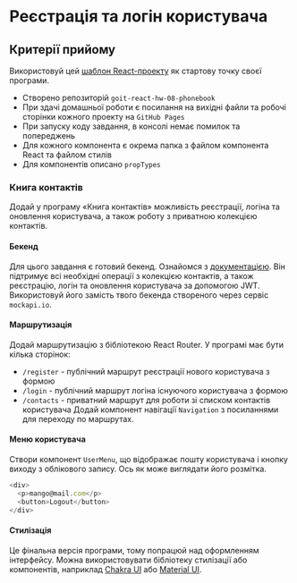 # Реєстрація та логін користувача

## Критерії прийому

Використовуй цей
[шаблон React-проекту](https://github.com/goitacademy/react-homework-template#readme)
як стартову точку своєї програми.

- Створено репозиторій `goit-react-hw-08-phonebook`
- При здачі домашньої роботи є посилання на вихідні файли та робочі сторінки
  кожного проекту на `GitHub Pages`
- При запуску коду завдання, в консолі немає помилок та попереджень
- Для кожного компонента є окрема папка з файлом компонента React та файлом
  стилів
- Для компонентів описано `propTypes`

### Книга контактів

Додай у програму «Книга контактів» можливість реєстрації, логіна та оновлення
користувача, а також роботу з приватною колекцією контактів.

#### Бекенд

Для цього завдання є готовий бекенд. Ознайомся з
[документацією](https://connections-api.herokuapp.com/docs/). Він підтримує всі
необхідні операції з колекцією контактів, а також реєстрацію, логін та оновлення
користувача за допомогою JWT. Використовуй його замість твого бекенда створеного
через сервіс `mockapi.io`.

#### Маршрутизація

Додай маршрутизацію з бібліотекою React Router. У програмі має бути кілька
сторінок:

- `/register` - публічний маршрут реєстрації нового користувача з формою
- `/login` - публічний маршрут логіна існуючого користувача з формою
- `/contacts` - приватний маршрут для роботи зі списком контактів користувача
  Додай компонент навігації `Navigation` з посиланнями для переходу по
  маршрутах.

#### Меню користувача

Створи компонент `UserMenu`, що відображає пошту користувача і кнопку виходу з
облікового запису. Ось як може виглядати його розмітка.

```js
<div>
  <p>mango@mail.com</p>
  <button>Logout</button>
</div>
```

#### Стилізація

Це фінальна версія програми, тому попрацюй над оформленням інтерфейсу. Можна
використовувати бібліотеку стилізації або компонентів, наприклад
[Chakra UI](https://chakra-ui.com/) або [Material UI](https://mui.com/).
